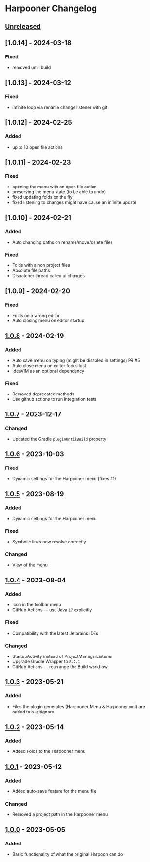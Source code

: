 <!-- Keep a Changelog guide -> https://keepachangelog.com -->

# Harpooner Changelog

## [Unreleased]

## [1.0.14] - 2024-03-18

### Fixed

- removed until build

## [1.0.13] - 2024-03-12

### Fixed

- infinite loop via rename change listener with git

## [1.0.12] - 2024-02-25

### Added

- up to 10 open file actions

## [1.0.11] - 2024-02-23

### Fixed

- opening the menu with an open file action
- preserving the menu state (to be able to undo)
- fixed updating folds on the fly
- fixed listening to changes might have cause an infinite update

## [1.0.10] - 2024-02-21

### Added

- Auto changing paths on rename/move/delete files

### Fixed

- Folds with a non project files
- Absolute file paths
- Dispatcher thread called ui changes

## [1.0.9] - 2024-02-20

### Fixed

- Folds on a wrong editor
- Auto closing menu on editor startup

## [1.0.8] - 2024-02-19

### Added

- Auto save menu on typing (might be disabled in settings) PR #5
- Auto close menu on editor focus lost
- IdeaVIM as an optional dependency

### Fixed

- Removed deprecated methods
- Use github actions to run integration tests

## [1.0.7] - 2023-12-17

### Changed

- Updated the Gradle `pluginUntilBuild` property

## [1.0.6] - 2023-10-03

### Fixed

- Dynamic settings for the Harpooner menu (fixes #1)

## [1.0.5] - 2023-08-19

### Added

- Dynamic settings for the Harpooner menu

### Fixed

- Symbolic links now resolve correctly

### Changed

- View of the menu

## [1.0.4] - 2023-08-04

### Added

- Icon in the toolbar menu
- GitHub Actions — use Java `17` explicitly

### Fixed

- Compatibility with the latest Jetbrains IDEs

### Changed

- StartupActivity instead of ProjectManagerListener
- Upgrade Gradle Wrapper to `8.2.1`
- GitHub Actions — rearrange the Build workflow

## [1.0.3] - 2023-05-21

### Added

- Files the plugin generates (Harpooner Menu & Harpooner.xml) are added to a .gitignore

## [1.0.2] - 2023-05-14

### Added

- Added Folds to the Harpooner menu

## [1.0.1] - 2023-05-12

### Added

- Added auto-save feature for the menu file

### Changed

- Removed a project path in the Harpooner menu

## [1.0.0] - 2023-05-05

### Added

- Basic functionality of what the original Harpoon can do

[Unreleased]: https://github.com/erotourtes/Harpooner/compare/v1.0.8...HEAD

[1.0.8]: https://github.com/erotourtes/Harpooner/compare/v1.0.7...v1.0.8

[1.0.7]: https://github.com/erotourtes/Harpooner/compare/v1.0.6...v1.0.7

[1.0.6]: https://github.com/erotourtes/Harpooner/compare/v1.0.5...v1.0.6

[1.0.5]: https://github.com/erotourtes/Harpooner/compare/v1.0.4...v1.0.5

[1.0.4]: https://github.com/erotourtes/Harpooner/compare/v1.0.3...v1.0.4

[1.0.3]: https://github.com/erotourtes/Harpooner/compare/v1.0.2...v1.0.3

[1.0.2]: https://github.com/erotourtes/Harpooner/compare/v1.0.1...v1.0.2

[1.0.1]: https://github.com/erotourtes/Harpooner/compare/v1.0.0...v1.0.1

[1.0.0]: https://github.com/erotourtes/Harpooner/commits/v1.0.0
